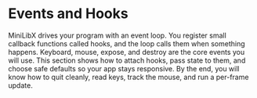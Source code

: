 # Events and Hooks

MiniLibX drives your program with an event loop. You register small callback functions called hooks, and the loop calls them when something happens. Keyboard, mouse, expose, and destroy are the core events you will use. This section shows how to attach hooks, pass state to them, and choose safe defaults so your app stays responsive. By the end, you will know how to quit cleanly, read keys, track the mouse, and run a per-frame update.
